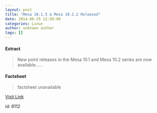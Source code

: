 ```yaml
---
layout: post
title: "Mesa 10.1.5 & Mesa 10.2.2 Released"
date: 2014-06-25 12:50:09
categories: Linux
author: unknown author
tags: []
---
```



#### Extract
>New point releases in the Mesa 10.1 and Mesa 10.2 series are now available......

#### Factsheet
>factsheet unavailable

[Visit Link](http://www.phoronix.com/vr.php?view=MTcyOTY)

id:    6112


